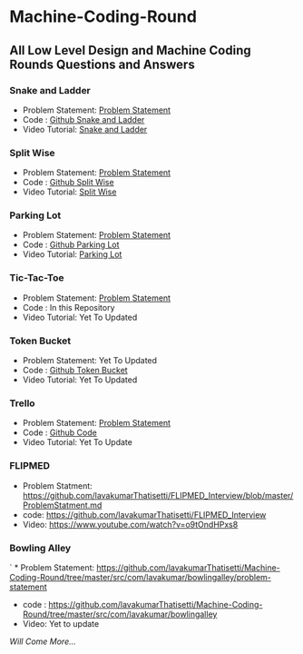 # Machine-Coding-Round

## All Low Level Design and Machine Coding Rounds Questions and Answers

### Snake and Ladder
   * Problem Statement: [Problem Statement](https://workat.tech/machine-coding/practice/snake-and-ladder-problem-zgtac9lxwntg)
   * Code : [Github Snake and Ladder](https://github.com/lavakumarThatisetti/Machine-Coding-Round/tree/master/src/com/lavakumar/snakeandladder)
   * Video Tutorial: [Snake and Ladder](https://www.youtube.com/watch?v=na3DQv8ZAD8)
### Split Wise
   * Problem Statement: [Problem Statement](https://workat.tech/machine-coding/practice/splitwise-problem-0kp2yneec2q2)
   * Code : [Github Split Wise](https://github.com/lavakumarThatisetti/Machine-Coding-Round/tree/master/src/com/lavakumar/splitwise)
   * Video Tutorial: [Split Wise](https://www.youtube.com/watch?v=na3DQv8ZAD8)
### Parking Lot
   * Problem Statement: [Problem Statement](https://workat.tech/machine-coding/practice/design-parking-lot-qm6hwq4wkhp8)
   * Code : [Github Parking Lot](https://github.com/lavakumarThatisetti/Machine-Coding-Round/tree/master/src/com/lavakumar/parkinglot) 
   * Video Tutorial: [Parking Lot](https://www.youtube.com/watch?v=aQf-ovnR8go)
### Tic-Tac-Toe
   * Problem Statement: [Problem Statement](https://workat.tech/machine-coding/practice/design-tic-tac-toe-smyfi9x064ry)
   * Code : In this Repository
   * Video Tutorial: Yet To Updated
### Token Bucket 
   * Problem Statement: Yet To Updated 
   * Code : [Github Token Bucket](https://github.com/lavakumarThatisetti/Machine-Coding-Round/tree/master/src/com/lavakumar/tokenbucket)
   * Video Tutorial: Yet To Updated
### Trello
   * Problem Statement: [Problem Statement](https://workat.tech/machine-coding/practice/trello-problem-t0nwwqt61buz)
   * Code : [Github Code](https://github.com/lavakumarThatisetti/Machine-Coding-Round/tree/master/src/com/lavakumar/trello)
   * Video Tutorial: Yet To Update
### FLIPMED
   * Problem Statment: https://github.com/lavakumarThatisetti/FLIPMED_Interview/blob/master/ProblemStatment.md
   * code: https://github.com/lavakumarThatisetti/FLIPMED_Interview
   * Video:  https://www.youtube.com/watch?v=o9tOndHPxs8
### Bowling Alley
`  * Problem Statement: https://github.com/lavakumarThatisetti/Machine-Coding-Round/tree/master/src/com/lavakumar/bowlingalley/problem-statement
   * code : https://github.com/lavakumarThatisetti/Machine-Coding-Round/tree/master/src/com/lavakumar/bowlingalley
   * Video: Yet to update

_Will Come More..._ 
